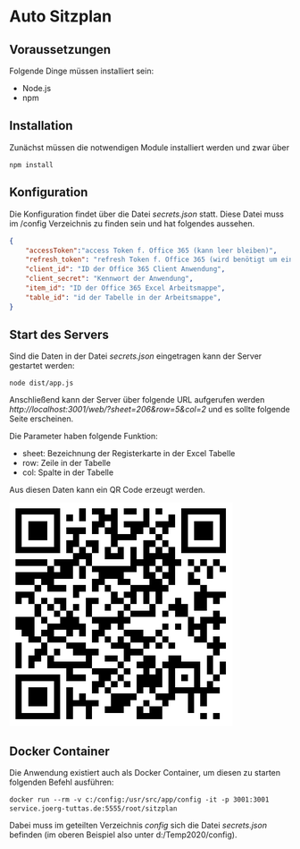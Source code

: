 # Auto Sitzplan
## Voraussetzungen
Folgende Dinge müssen installiert sein:
- Node.js
- npm
## Installation
Zunächst müssen die notwendigen Module installiert werden und zwar über
```
npm install
```

## Konfiguration 
Die Konfiguration findet über die Datei *secrets.json* statt. Diese Datei muss im /config Verzeichnis zu finden sein und hat folgendes aussehen.
```json
{
    "accessToken":"access Token f. Office 365 (kann leer bleiben)",
    "refresh_token": "refresh Token f. Office 365 (wird benötigt um ein neues accessToken anzufordern",
    "client_id": "ID der Office 365 Client Anwendung",
    "client_secret": "Kennwort der Anwendung",
    "item_id": "ID der Office 365 Excel Arbeitsmappe",
    "table_id": "id der Tabelle in der Arbeitsmappe",
}
```

## Start des Servers
Sind die Daten in der Datei *secrets.json* eingetragen kann der Server gestartet werden:
```
node dist/app.js
```

Anschließend kann der Server über folgende URL aufgerufen werden *http://localhost:3001/web/?sheet=206&row=5&col=2* und es sollte folgende Seite erscheinen.

Die Parameter haben folgende Funktion:
- sheet: Bezeichnung der Registerkarte in der Excel Tabelle
- row: Zeile in der Tabelle
- col: Spalte in der Tabelle

Aus diesen Daten kann ein QR Code erzeugt werden.

![QRCode](qrcode.png)

## Docker Container
Die Anwendung existiert auch als Docker Container, um diesen zu starten folgenden Befehl ausführen:
```
docker run --rm -v c:/config:/usr/src/app/config -it -p 3001:3001 service.joerg-tuttas.de:5555/root/sitzplan
```

Dabei muss im geteilten Verzeichnis *config* sich die Datei *secrets.json* befinden (im oberen Beispiel also unter d:/Temp2020/config).